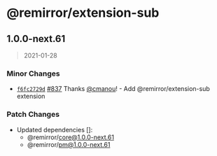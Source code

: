 # @remirror/extension-sub

## 1.0.0-next.61

> 2021-01-28

### Minor Changes

- [`f6fc2729d`](https://github.com/remirror/remirror/commit/f6fc2729d3a39c76f52dbf1c73d4f2ce1f7f361b) [#837](https://github.com/remirror/remirror/pull/837) Thanks [@cmanou](https://github.com/cmanou)! - Add @remirror/extension-sub extension

### Patch Changes

- Updated dependencies []:
  - @remirror/core@1.0.0-next.61
  - @remirror/pm@1.0.0-next.61
